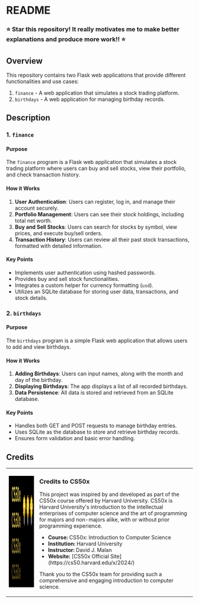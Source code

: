 # README

### ⭐️ **Star this repository! It really motivates me to make better explanations and produce more work!!** ⭐️

## Overview

This repository contains two Flask web applications that provide different functionalities and use cases:

1. `finance` - A web application that simulates a stock trading platform.
2. `birthdays` - A web application for managing birthday records.

## Description

### 1. `finance`

#### Purpose

The `finance` program is a Flask web application that simulates a stock trading platform where users can buy and sell stocks, view their portfolio, and check transaction history.

#### How it Works

1. **User Authentication**: Users can register, log in, and manage their account securely.
2. **Portfolio Management**: Users can see their stock holdings, including total net worth.
3. **Buy and Sell Stocks**: Users can search for stocks by symbol, view prices, and execute buy/sell orders.
4. **Transaction History**: Users can review all their past stock transactions, formatted with detailed information.

#### Key Points

- Implements user authentication using hashed passwords.
- Provides buy and sell stock functionalities.
- Integrates a custom helper for currency formatting (`usd`).
- Utilizes an SQLite database for storing user data, transactions, and stock details.

### 2. `birthdays`

#### Purpose

The `birthdays` program is a simple Flask web application that allows users to add and view birthdays.

#### How it Works

1. **Adding Birthdays**: Users can input names, along with the month and day of the birthday.
2. **Displaying Birthdays**: The app displays a list of all recorded birthdays.
3. **Data Persistence**: All data is stored and retrieved from an SQLite database.

#### Key Points

- Handles both GET and POST requests to manage birthday entries.
- Uses SQLite as the database to store and retrieve birthday records.
- Ensures form validation and basic error handling.

## Credits

<table>
  <tr>
    <td><img src="images/CS50x_logo.png" alt="CS50 Logo" width="800" height="300"></td>
    <td>
      <h3>Credits to CS50x</h3>
      <p>This project was inspired by and developed as part of the CS50x course offered by Harvard University. CS50x is Harvard University's introduction to the intellectual enterprises of computer science and the art of programming for majors and non-majors alike, with or without prior programming experience.</p>
      <ul>
        <li><strong>Course:</strong> CS50x: Introduction to Computer Science</li>
        <li><strong>Institution:</strong> Harvard University</li>
        <li><strong>Instructor:</strong> David J. Malan</li>
        <li><strong>Website:</strong> [CS50x Official Site](https://cs50.harvard.edu/x/2024/)</li>
      </ul>
      <p>Thank you to the CS50x team for providing such a comprehensive and engaging introduction to computer science.</p>
    </td>
  </tr>
</table>

